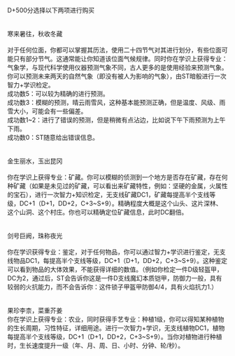 <title>种田能力组</title>
<meta name="GENERATOR" content="WinCHM">
<meta http-equiv="Content-Type" content="text/html; charset=gb2312">
<br>D+500分选择以下两项进行购买
<br>
<br>
<br>寒来暑往，秋收冬藏
<br>
<br>对于任何位面，你都可以掌握其历法，使用二十四节气对其进行划分，有些位面可能只有部分节气。这通常能让你知道该位面气候规律。同时你在学识上获得专业：气象学，与现代科学使用仪器预测气象不同，古人更多的是使用经验来预测气象。你可以预测未来两天的自然气象（即没有被人为影响的气象），由ST暗骰进行一次智力+学识检定。
<br>成功数5：可以较为精确的进行预测。
<br>成功数3：模糊的预测，晴云雨雪风，这种基本能预测正确，但是温度、风级、雨雪大小，可能会有一些偏差。
<br>成功数1~2：进行了错误的预测，但是稍微有点沾边，比如说下午下雨预测为上午下雨。
<br>成功数0：ST随意给出错误信息。
<br>
<br>
<br>金生丽水，玉出昆冈
<br>
<br>你在学识上获得专业：矿藏。你可以模糊的侦测到一个地方是否存在矿藏，存在何种矿藏（如果是未见过的矿藏，可以看出来矿藏特性，例如：坚硬的金属，火属性的宝石），进行一次智力+知识检定，无支线矿藏DC1，矿藏每提高半个支线等级，DC+1（D+1，DD+2，C+3~S+9）。精确程度大概是这个山头、这片深林、这个山洞、这个村庄。你也可以精确定位矿藏信息，此时DC翻倍。
<br>
<br>
<br>剑号巨阙，珠称夜光
<br>
<br>你在学识获得专业：鉴定，对于任何物品，你可以通过智力+学识进行鉴定，无支线物品DC1，每提高半个支线等级，DC+1（D+1，DD+2，C+3~S+9）。这种鉴定可以看到物品的大体效果，不能获得详细的数值。（例如你检定一件D级轻盔甲，DC为2，通过后，ST会告诉你这是一件D支线魔幻本质铠甲，防御力一般，具有较弱的火抗能力，而不会告诉你：这件锁子甲盔甲防御4/4，具有火焰抗力1.）
<br>
<br>
<br>果珍李柰，菜重芥姜
<br>你在学识上获得专业：农业，同时获得手艺专业：种植1级，你可以得知某种植物的生长周期，习性特征，详细用途。进行一次智力+学识，无支线植物DC1，植物每提高半个支线等级，DC+1（D+1，DD+2，C+3~S+9）。当你对植物进行种植时，生长速度提升一级（年、月、周、日、小时、分钟、轮/秒）。